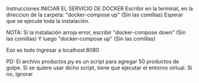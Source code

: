 Instrucciones
INICIAR EL SERVICIO DE DOCKER
Escribir en la terminal, en la direccion de la carpeta: "docker-compose up" (Sin las comillas)
Esperar que se ejecute toda la instalación. 

NOTA: Si la instalación arroja error, escribir "docker-compose down" (Sin las comillas)
Y luego "docker-compose up" (Sin las comillas)

Eso es todo
Ingresar a localhost:8080


PD: El archivo productos.py es un script para agregar 50 productos de golpe.
Si se quiere usar dicho script, tiene que ejecutar el entorno virtual. Si no, ignorar